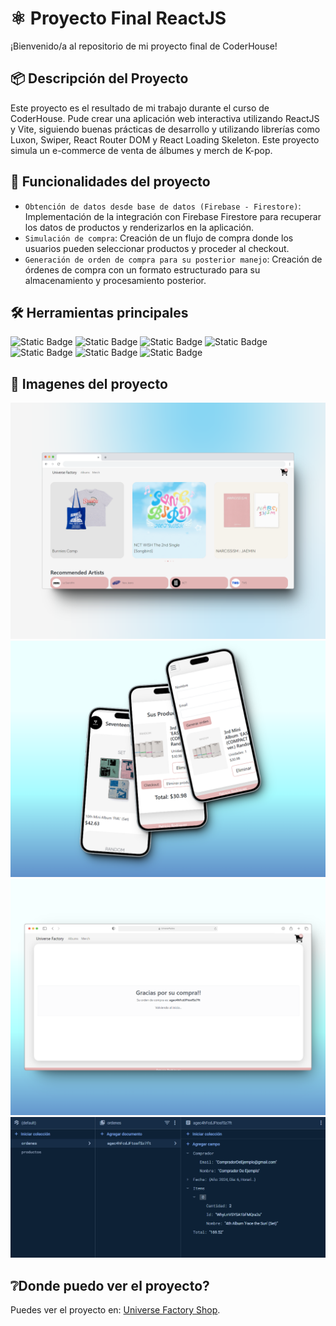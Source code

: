 # ⚛️ Proyecto Final ReactJS
¡Bienvenido/a al repositorio de mi proyecto final de CoderHouse!

## 📦 Descripción del Proyecto
Este proyecto es el resultado de mi trabajo durante el curso de CoderHouse. Pude crear una aplicación web interactiva utilizando ReactJS y Vite, siguiendo buenas prácticas de desarrollo y utilizando librerías como Luxon, Swiper, React Router DOM y React Loading Skeleton. Este proyecto simula un e-commerce de venta de álbumes y merch de K-pop.

## 🔨 Funcionalidades del proyecto
- `Obtención de datos desde base de datos (Firebase - Firestore)`: Implementación de la integración con Firebase Firestore para recuperar los datos de productos y renderizarlos en la aplicación.
- `Simulación de compra`: Creación de un flujo de compra donde los usuarios pueden seleccionar productos y proceder al checkout.
- `Generación de orden de compra para su posterior manejo`: Creación de órdenes de compra con un formato estructurado para su almacenamiento y procesamiento posterior.

## 🛠️ Herramientas principales
![Static Badge](https://img.shields.io/badge/Vite-%23646CFF?logo=vite&labelColor=white)
![Static Badge](https://img.shields.io/badge/ReactJS-%2361DAFB?logo=react&labelColor=white)
![Static Badge](https://img.shields.io/badge/Html5-%23E34F26?logo=html5&labelColor=white)
![Static Badge](https://img.shields.io/badge/Css3-%231572B6?logo=Css3&logoColor=%231572B6&labelColor=white)
![Static Badge](https://img.shields.io/badge/Firebase-%23DD2C00?logo=firebase&logoColor=%23DD2C00&labelColor=white)
![Static Badge](https://img.shields.io/badge/React%20Router-%23CA4245?logo=reactrouter&logoColor=%23CA4245&labelColor=white)
![Static Badge](https://img.shields.io/badge/SwiperJS-%236332F6?logo=swiper&logoColor=%236332F6&labelColor=white)


## 📸 Imagenes del proyecto
![Página principal del e-commerce](public/images/Portada-readme.png)
![Proceso de compra](public/images/imagen2-readme.png)
![Orden de compra](public/images/imagen3-readme.png)
![Ejemplo de compra](public/images/Ejemplo-readme.png)

## ❔Donde puedo ver el proyecto? 
Puedes ver el proyecto en: [Universe Factory Shop](https://universe-factory.vercel.app/).